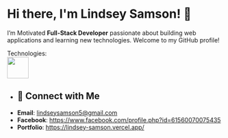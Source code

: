 # Hi there, I'm Lindsey Samson! 👋
I’m Motivated **Full-Stack Developer** passionate about building web applications and learning new technologies. Welcome to my GitHub profile!

Technologies:
<br />
<img  src="https://clipground.com/images/html5-logo-2.png" style="width: 50px; height: 50px">

- ## 🤝 Connect with Me
- **Email**: lindseysamson5@gmail.com
- **Facebook**: https://www.facebook.com/profile.php?id=61560070075435
- **Portfolio**: https://lindsey-samson.vercel.app/
